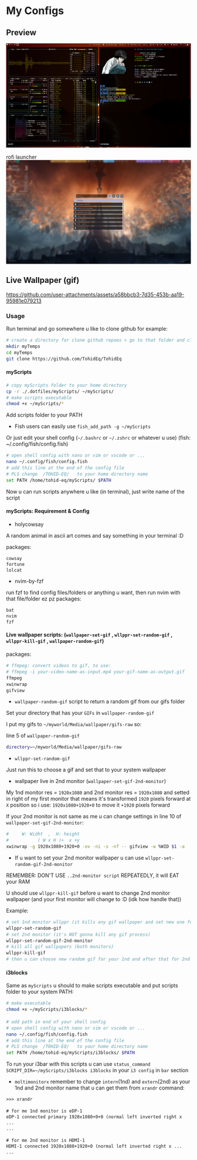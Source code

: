 # My Configs

## Preview

![SS](https://raw.githubusercontent.com/TohidEq/TohidEq/master/assets/ss-9.11.2024.png)

rofi launcher
![SS-roofi](https://raw.githubusercontent.com/TohidEq/TohidEq/master/assets/ss-rofi-3.10.2024.png)

## Live Wallpaper (gif)

<https://github.com/user-attachments/assets/a58bbcb3-7d35-453b-aa19-95981e079213>

### Usage

Run terminal and go somewhere u like to clone github for example:

```bash
# create a directory for clone github repoes > go to that folder and clone this repo
mkdir myTemps
cd myTemps
git clone https://github.com/TohidEq/TohidEq
```

#### myScripts

```bash
# copy myScripts folder to your home directory
cp -r ./.dotfiles/myScripts/ ~/myScripts/
# make scripts executable
chmod +x ~/myScripts/*
```

Add scripts folder to your PATH

- Fish users can easily use `fish_add_path -g ~/myScripts`

Or just edit your shell config (`~/.bashrc` or `~/.zshrc` or whatever u use) (fish: ~/.config/fish/config.fish)

```bash
# open shell config with nano or vim or vscode or ...
nano ~/.config/fish/config.fish
# add this line at the end of the config file
# PLS change  /TOHID-EQ/   to your home directory name
set PATH /home/tohid-eq/myScripts/ $PATH

```

Now u can run scripts anywhere u like (in terminal), just write name of the script

#### myScripts: Requirement & Config

- holycowsay

A random animal in ascii art comes and say something in your terminal :D

packages:

```
cowsay
fortune
lolcat
```

- nvim-by-fzf

run fzf to find config files/folders or anything u want, then run nvim with that file/folder ez pz
packages:

```
bat
nvim
fzf
```

#### Live wallpaper scripts: (`wallpaper-set-gif` , `wllppr-set-random-gif` , `wllppr-kill-gif` , `wallpaper-random-gif`)

packages:

```bash
# ffmpeg: convert videos to gif, to use:
# ffmpeg -i your-video-name-as-input.mp4 your-gif-name-as-output.gif
ffmpeg
xwinwrap
gifview
```

- `wallpaper-random-gif` script to return a random gif from our gifs folder

Set your directory that has your `GIFs` in `wallpaper-random-gif`

I put my gifs to `~/myworld/Media/wallpaper/gifs-raw` so:

line 5 of `wallpaper-random-gif`

```bash
directory=~/myworld/Media/wallpaper/gifs-raw
```

- `wllppr-set-random-gif`

Just run this to choose a gif and set that to your system wallpaper

- wallpaper live in 2nd monitor (`wallpaper-set-gif-2nd-monitor`)

My 1nd monitor res = `1920x1080` and 2nd monitor res = `1920x1080` and setted in right of my first monitor that means it's transformed `1920` pixels forward at `X` position so i use: `1920x1080+1920+0` to move it `+1920` pixels forward

If your 2nd monitor is not same as me u can change settings in line 10 of `wallpaper-set-gif-2nd-monitor`:

```bash
#     W: Widht  ,  H: height
#           ( W x H )+  x +y
xwinwrap -g 1920x1080+1920+0 -ov -ni -s -nf -- gifview -w %WID $1 -a
```

- If u want to set your 2nd monitor wallpaper u can use `wllppr-set-random-gif-2nd-monitor`

REMEMBER: DON'T USE `..2nd-monitor script` REPEATEDLY, it will EAT your RAM

U should use `wllppr-kill-gif` before u want to change 2nd monitor wallpaper (and your first monitor will change to :D (idk how handle that))

Example:

```bash
# set 1nd monitor wllppr (it kills any gif wallpaper and set new one for 1nd monitor)
wllppr-set-random-gif
# set 2nd monitor (it's NOT gonna kill any gif process)
wllppr-set-random-gif-2nd-monitor
# kill all gif wallpapers (both monitors)
wllppr-kill-gif
# then u can choose new random gif for your 1nd and after that for 2nd monitor
```

#### i3blocks

Same as `myScripts` u should to make scripts executable and put scripts folder to your system PATH:

```bash
# make executable
chmod +x ~/myScripts/i3blocks/*

# add path in end of your shell config
# open shell config with nano or vim or vscode or ...
nano ~/.config/fish/config.fish
# add this line at the end of the config file
# PLS change  /TOHID-EQ/   to your home directory name
set PATH /home/tohid-eq/myScripts/i3blocks/ $PATH
```

To run your i3bar with this scripts u can use `status_command SCRIPT_DIR=~/myScripts/i3blocks i3blocks` in your `i3 config` in `bar` section

- `moltimonitorx`
  remember to change `intern`(1nd) and `extern`(2nd) as your 1nd and 2nd monitor name that u can get them from `xrandr` command:

```
>>> xrandr

# for me 1nd monitor is eDP-1
eDP-1 connected primary 1920x1080+0+0 (normal left inverted right x ...
...

# for me 2nd monitor is HDMI-1
HDMI-1 connected 1920x1080+1920+0 (normal left inverted right x ...
...
```
